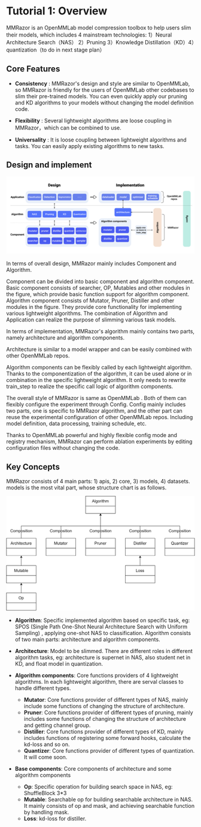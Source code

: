 # Tutorial 1: Overview

MMRazor is an OpenMMLab model compression toolbox to help users slim their models, which includes 4 mainstream technologies: 1）Neural Architecture Search（NAS） 2）Pruning  3）Knowledge Distillation（KD）4）quantization（to do in next stage plan）

## Core Features

- **Consistency** : MMRazor's design and style are similar to OpenMMLab, so MMRazor is friendly for the users of OpenMMLab other codebases to slim their pre-trained models. You can even quickly apply our pruning and KD algorithms to your models without changing the model definition code.

- **Flexibility** : Several lightweight algorithms are loose coupling in MMRazor，which can be combined to use.

- **Universality** : It is loose coupling between lightweight algorithms and tasks. You can easily apply existing algorithms to new tasks.

## Design and implement

![design_and_implement](../imgs/tutorials/overview/design_and_implement.png)

In terms of overall design, MMRazor mainly includes Component and Algorithm.

Component can be divided into basic component and algorithm component. Basic
component consists of searcher, OP, Mutables and other modules in the figure,
which provide basic function support for algorithm component. Algorithm component
consists of Mutator, Pruner, Distiller and other modules in the figure. They
provide core functionality for implementing various lightweight algorithms.
The combination of Algorithm and Application can realize the purpose of slimming
various task models.

In terms of implementation, MMRazor's algorithm mainly contains two parts, namely
architecture and algorithm components.

Architecture is similar to a model wrapper and can be easily combined with other OpenMMLab repos.

Algorithm components can be flexibly called by each lightweight algorithm. Thanks to the componentization of the algorithm, it can be used alone or in combination in the specific lightweight algorithm. It only needs to rewrite train_step to
realize the specific call logic of algorithm components.

The overall style of MMRazor is same as OpenMMLab . Both of them can flexibly configure the experiment through Config. Config mainly includes two parts, one is specific to MMRazor algorithm, and the other part can reuse the experimental
configuration of other OpenMMLab repos. Including model definition, data processing, training schedule, etc.

Thanks to OpenMMLab powerful and highly flexible config mode and registry mechanism, MMRazor can perform ablation experiments by editing configuration files without changing the code.

## Key Concepts

MMRazor consists of 4 main parts: 1) apis, 2) core, 3) models, 4) datasets. models is the most vital part, whose structure chart is as follows.

![overview](../imgs/tutorials/overview/overview.png)

- **Algorithm**: Specific implemented algorithm based on specific task, eg: SPOS (Single Path One-Shot Neural Architecture Search with Uniform Sampling) , applying one-shot NAS to classification. Algorithm consists of two main parts: architecture and algorithm components.

- **Architecture**: Model to be slimmed. There are different roles in different algorithm tasks, eg: architecture is supernet in NAS, also student net in KD, and float model in quantization.

- **Algorithm components**: Core functions providers of 4 lightweight algorithms. In each lightweight algorithm, there are serval classes to handle different types.

  - **Mutator**: Core functions provider of different types of NAS, mainly include some functions of changing the structure of architecture.
  - **Pruner**: Core functions provider of different types of pruning, mainly includes some functions of changing the structure of architecture and getting channel group.
  - **Distiller**: Core functions provider of different types of KD, mainly includes functions of  registering some forward hooks, calculate the kd-loss and so on.
  - **Quantizer**: Core functions provider of different types of quantization. It will come soon.

- **Base components**: Core components of architecture and some algorithm components
  - **Op**: Specific operation for building search space in NAS, eg: ShuffleBlock 3*3
  - **Mutable**: Searchable op for building searchable architecture in NAS. It mainly consists of op and mask,  and achieving searchable function by handling mask.
  - **Loss**: kd-loss for distiller.
